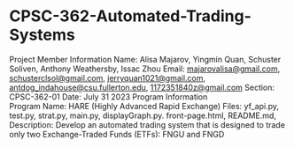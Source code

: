 # CPSC-362-Automated-Trading-Systems
Project Member Information
Name: Alisa Majarov, Yingmin Quan, Schuster Soliven, Anthony Weathersby, Issac Zhou
Email: majarovalisa@gmail.com, schusterclsol@gmail.com, jerryquan1021@gmail.com, antdog_indahouse@csu.fullerton.edu, 1172351840z@gmail.com
Section: CPSC-362-01
Date: July 31 2023
Program Information             
Program Name: HARE (Highly Advanced Rapid Exchange)
Files: yf_api.py, test.py, strat.py, main.py, displayGraph.py. front-page.html, README.md, 
Description: Develop an automated trading system that is designed to trade only two Exchange-Traded Funds (ETFs): FNGU and FNGD

